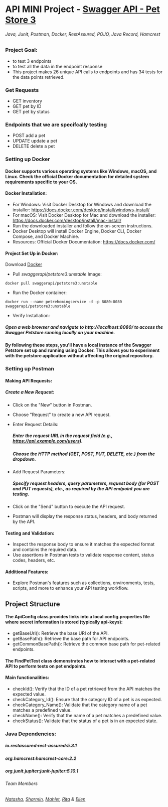 # API MINI Project - [Swagger API - Pet Store 3](https://github.com/swagger-api/swagger-petstore)
###### Java, Junit, Postman, Docker, RestAssured, POJO, Java Record, Hamcrest

### Project Goal:
- to test 3 endpoints
- to test all the data in the endpoint response
- This project makes 26 unique API calls to endpoints and has 34 tests for the data points retrieved.

### Get Requests
- GET inventory
- GET pet by ID
- GET pet by status

### Endpoints that we are specifcally testing
- POST add a pet
- UPDATE update a pet
- DELETE delete a pet

### Setting up Docker

#### Docker supports various operating systems like Windows, macOS, and Linux. Check the official Docker documentation for detailed system requirements specific to your OS.

#### Docker Installation: 

- For Windows: Visit Docker Desktop for Windows and download the installer: https://docs.docker.com/desktop/install/windows-install/
- For macOS: Visit Docker Desktop for Mac and download the installer: https://docs.docker.com/desktop/install/mac-install/
- Run the downloaded installer and follow the on-screen instructions.
- Docker Desktop will install Docker Engine, Docker CLI, Docker Compose, and Docker Machine.
- Resources: Official Docker Documentation: https://docs.docker.com/

#### Project Set Up in Docker:

Download [Docker](https://www.docker.com/products/docker-desktop/)

- Pull *swaggerapi/petstore3:unstable* Image:
  
```
docker pull swaggerapi/petstore3:unstable
```
- Run the Docker container:

```
docker run --name petrehomingservice -d -p 8080:8080 swaggerapi/petstore3:unstable
```

- Verify Installation:

##### Open a web browser and navigate to http://localhost:8080/ to access the Swagger Petstore running locally on your machine.
  
#### By following these steps, you'll have a local instance of the Swagger Petstore set up and running using Docker. This allows you to experiment with the petstore application without affecting the original repository.

### Setting up Postman

#### Making API Requests:

##### Create a New Request:

- Click on the "New" button in Postman.
- Choose "Request" to create a new API request.
- Enter Request Details:

  ##### Enter the request URL in the request field (e.g., https://api.example.com/users).
  ##### Choose the HTTP method (GET, POST, PUT, DELETE, etc.) from the dropdown.

- Add Request Parameters:

  ##### Specify request headers, query parameters, request body (for POST and PUT requests), etc., as required by the API endpoint you are testing.

 - Click on the "Send" button to execute the API request.
 - Postman will display the response status, headers, and body returned by the API.

#### Testing and Validation:

- Inspect the response body to ensure it matches the expected format and contains the required data.
-  Use assertions in Postman tests to validate response content, status codes, headers, etc.

#### Additional Features:

- Explore Postman's features such as collections, environments, tests, scripts, and more to enhance your API testing workflow.

## Project Structure

#### The ApiConfig class provides links into a local config.properties file where secret information is stored (typically api-keys):

- getBaseUri(): Retrieve the base URI of the API.
- getBasePath(): Retrieve the base path for API endpoints.
- getCommonBasePath(): Retrieve the common base path for pet-related endpoints.

#### The FindPetTest class demonstrates how to interact with a pet-related API to perform tests on pet endpoints.

#### Main functionalities: 

- checkId(): Verify that the ID of a pet retrieved from the API matches the expected value.
- checkCategory_Id(): Ensure that the category ID of a pet is as expected.
- checkCategory_Name(): Validate that the category name of a pet matches a predefined value.
- checkName(): Verify that the name of a pet matches a predefined value.
- checkStatus(): Validate that the status of a pet is in an expected state.

### Java Dependencies: 

##### io.restassured:rest-assured:5.3.1
##### org.hamcrest:hamcrest-core:2.2
##### org.junit.jupiter:junit-jupiter:5.10.1

###### Team Members
###### [Natasha](https://github.com/NatashaFasanotti), [Sharmin](https://github.com/sharminakth), [Mahlet](https://github.com/mahletjoseph9), [Rita](https://github.com/ritaqmiranda) & [Ellen](https://github.com/annwyl21)


